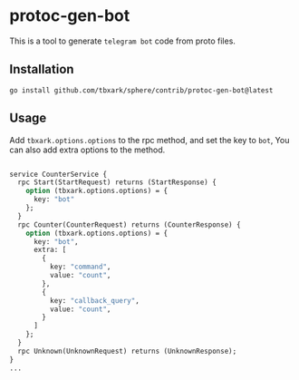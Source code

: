 # protoc-gen-bot

This is a tool to generate `telegram bot` code from proto files.

## Installation

```shell
go install github.com/tbxark/sphere/contrib/protoc-gen-bot@latest
```

## Usage

Add `tbxark.options.options` to the rpc method, and set the key to `bot`, You can also add extra options to the method.

```proto

service CounterService {
  rpc Start(StartRequest) returns (StartResponse) {
    option (tbxark.options.options) = {
      key: "bot"
    };
  }
  rpc Counter(CounterRequest) returns (CounterResponse) {
    option (tbxark.options.options) = {
      key: "bot",
      extra: [
        {
          key: "command",
          value: "count",
        },
        {
          key: "callback_query",
          value: "count",
        }
      ]
    };
  }
  rpc Unknown(UnknownRequest) returns (UnknownResponse);
}
...
```

